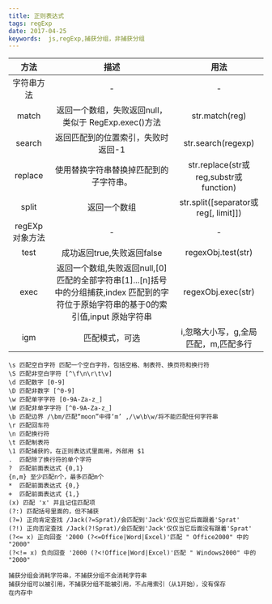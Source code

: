 ```yaml
---
title: 正则表达式
tags: regExp
date: 2017-04-25
keywords:  js,regExp,捕获分组，非捕获分组
---
```


|方法|描述|用法|
|:--:|:--:|:--:|
|字符串方法|-|-|
|match|返回一个数组，失败返回null，类似于 RegExp.exec()方法|str.match(reg)|
|search|返回匹配到的位置索引，失败时返回-1|str.search(regexp)|
|replace|使用替换字符串替换掉匹配到的子字符串。|str.replace(str或reg,substr或 function)|
|split|返回一个数组|str.split([separator或reg[, limit]])|
|regEXp对象方法|-|-|
|test|成功返回true,失败返回false|regexObj.test(str)|
|exec|返回一个数组,失败返回null,[0]匹配的全部字符串[1]...[n]括号中的分组捕获,index  匹配到的字符位于原始字符串的基于0的索引值,input 原始字符串|regexObj.exec(str)|
|igm|匹配模式，可选|i,忽略大小写，g,全局匹配，m,匹配多行|
<!--more-->

```
\s 匹配空白字符 匹配一个空白字符，包括空格、制表符、换页符和换行符
\S 匹配非空白字符 [^\f\n\r\t\v]
\d 匹配数字 [0-9]
\D 匹配非数字 [^0-9]
\w 匹配单字字符 [0-9A-Za-z_]
\W 匹配非单字字符 [^0-9A-Za-z_]
\b 匹配边界 /\bm/匹配“moon”中得‘m’ ,/\w\b\w/将不能匹配任何字符串
\r 匹配回车符
\n 匹配换行符
\t 匹配制表符
\1 匹配捕获的，在正则表达式里面用，外部用 $1
.  匹配除了换行符的单个字符
?  匹配前面表达式 {0,1}
{n,m} 至少匹配n个，最多匹配m个
*  匹配前面表达式 {0,}
+  匹配前面表达式 {1,}
(x) 匹配 'x' 并且记住匹配项
(?:) 匹配括号里面的，但不捕获
(?=) 正向肯定查找 /Jack(?=Sprat)/会匹配到'Jack'仅仅当它后面跟着'Sprat'
(?!) 正向否定查找 /Jack(?!Sprat)/会匹配到'Jack'仅仅当它后面没有跟着'Sprat'
(?<= x) 正向回查 '2000 (?<=Office|Word|Excel)'匹配 " Office2000" 中的 "2000"
(?<!= x) 负向回查 '2000 (?<!Office|Word|Excel)'匹配 " Windows2000" 中的 "2000"

捕获分组会消耗字符串，不捕获分组不会消耗字符串
捕获分组可以被引用，不捕获分组不能被引用，不占用索引（从1开始），没有保存
在内存中
```







